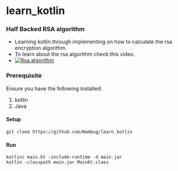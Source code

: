 # learn_kotlin

### Half Backed RSA algorithm

  - Learning kotlin through implementing on how to calculate the rsa encryption algorithm.
  - To learn about the rsa algorithm check this video.
  - [![Rsa algorithm](https://i.ytimg.com/an_webp/4zahvcJ9glg/mqdefault_6s.webp?du=3000&sqp=CICD3poG&rs=AOn4CLDsi3iFhouqiODW8ZQAQrxQJ6JV6A)](https://youtu.be/4zahvcJ9glg)


### Prerequisite
Ensure you have the following installed:
 1. kotlin
 2. Java

#### Setup
``` 
git clone https://github.com/Wambug/learn_kotlin
```
#### Run
```
kotlinc main.kt -include-runtime -d main.jar
kotlin -classpath main.jar MainKt.class 
```
